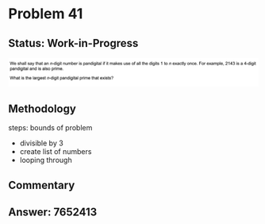 # Problem 41

## Status: Work-in-Progress

![problem-X](https://github.com/dvb2017/project-euler/blob/main/problem-41/problem-41.png)

## Methodology
steps:
bounds of problem 
- divisible by 3
- create list of numbers
- looping through

## Commentary


## Answer: 7652413
